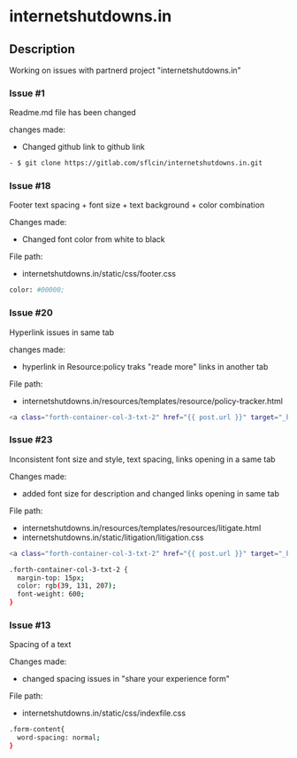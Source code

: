 # internetshutdowns.in

## Description

Working on issues with partnerd project "internetshutdowns.in"

### Issue #1

Readme.md file has been changed

changes made:

- Changed github link to github link

```bash
- $ git clone https://gitlab.com/sflcin/internetshutdowns.in.git
```

### Issue #18

Footer text spacing + font size + text background + color combination

Changes made:

- Changed font color from white to black

File path:

- internetshutdowns.in/static/css/footer.css

```bash
color: #00000;
```

### Issue #20

Hyperlink issues in same tab

changes made:

- hyperlink in Resource:policy traks "reade more" links in another tab

File path:

- internetshutdowns.in/resources/templates/resource/policy-tracker.html

```bash
<a class="forth-container-col-3-txt-2" href="{{ post.url }}" target="_blank" id="read-more">Read more</a>
```

### Issue #23

Inconsistent font size and style, text spacing, links opening in a same tab

Changes made:

- added font size for description and changed links opening in same tab

File path:

- internetshutdowns.in/resources/templates/resources/litigate.html
- internetshutdowns.in/static/litigation/litigation.css

```bash
<a class="forth-container-col-3-txt-2" href="{{ post.url }}" target="_blank" id="read-more">Read more</a>

.forth-container-col-3-txt-2 {
  margin-top: 15px;
  color: rgb(39, 131, 207);
  font-weight: 600;
}
```

### Issue #13

Spacing of a text

Changes made:

- changed spacing issues in "share your experience form"

File path:

- internetshutdowns.in/static/css/indexfile.css

```bash
.form-content{
  word-spacing: normal;
}
```

